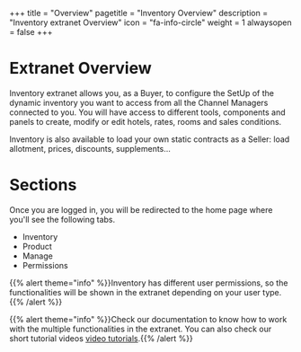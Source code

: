 +++
title = "Overview"
pagetitle = "Inventory Overview"
description = "Inventory extranet Overview"
icon = "fa-info-circle"
weight = 1
alwaysopen = false
+++


# Extranet Overview

Inventory extranet allows you, as a Buyer, to configure the SetUp of the dynamic inventory you want to access from all the Channel Managers connected to you. You will have access to different tools, components and panels to create, modify or edit hotels, rates, rooms and sales conditions.

Inventory is also available to load your own static contracts as a Seller: load allotment, prices, discounts, supplements...

# Sections

Once you are logged in, you will be redirected to the home page where you'll see the following tabs.

* Inventory
* Product
* Manage
* Permissions

{{% alert theme="info" %}}Inventory has different user permissions, so the functionalities will be shown in the extranet depending on your user type.{{% /alert %}}

{{% alert theme="info" %}}Check our documentation to know how to work with the multiple functionalities in the extranet. You can also check our short tutorial videos [video tutorials](https://www.youtube.com/watch?v=r9_kMRU3RDs&list=PLQwI2TA5wZyaUQHldt7uzJabFOlW8irTh&index=1&ab_channel=TravelgateX).{{% /alert %}}
